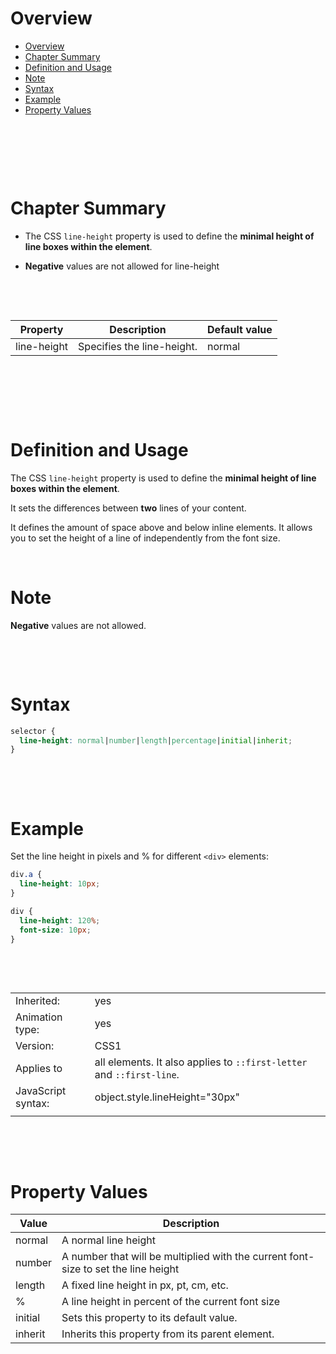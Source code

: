 # Overview

- [Overview](#overview)
- [Chapter Summary](#chapter-summary)
- [Definition and Usage](#definition-and-usage)
- [Note](#note)
- [Syntax](#syntax)
- [Example](#example)
- [Property Values](#property-values)

&nbsp;

&nbsp;

&nbsp;

# Chapter Summary

- The CSS `line-height` property is used to define the **minimal height of line boxes within the element**.

- **Negative** values are not allowed for line-height

&nbsp;

&nbsp;

| Property    | Description                | Default value |
| ----------- | -------------------------- | ------------- |
| line-height | Specifies the line-height. | normal        |

&nbsp;

&nbsp;

&nbsp;

# Definition and Usage

The CSS `line-height` property is used to define the **minimal height of line boxes within the element**.

It sets the differences between **two** lines of your content.

It defines the amount of space above and below inline elements. It allows you to set the height of a line of independently from the font size.

&nbsp;

# Note

**Negative** values are not allowed.

&nbsp;

&nbsp;

# Syntax

```css
selector {
  line-height: normal|number|length|percentage|initial|inherit;
}
```

&nbsp;

&nbsp;

# Example

Set the line height in pixels and % for different `<div>` elements:

```css
div.a {
  line-height: 10px;
}

div {
  line-height: 120%;
  font-size: 10px;
}
```

&nbsp;

&nbsp;

|                    |                                                                       |
| ------------------ | --------------------------------------------------------------------- |
| Inherited:         | yes                                                                   |
| Animation type:    | yes                                                                   |
| Version:           | CSS1                                                                  |
| Applies to         | all elements. It also applies to `::first-letter` and `::first-line`. |
| JavaScript syntax: | object.style.lineHeight="30px"                                        |
|                    |                                                                       |

&nbsp;

&nbsp;

# Property Values

| Value   | Description                                                                        |
| ------- | ---------------------------------------------------------------------------------- |
| normal  | A normal line height                                                               |
| number  | A number that will be multiplied with the current font-size to set the line height |
| length  | A fixed line height in px, pt, cm, etc.                                            |
| %       | A line height in percent of the current font size                                  |
| initial | Sets this property to its default value.                                           |
| inherit | Inherits this property from its parent element.                                    |
